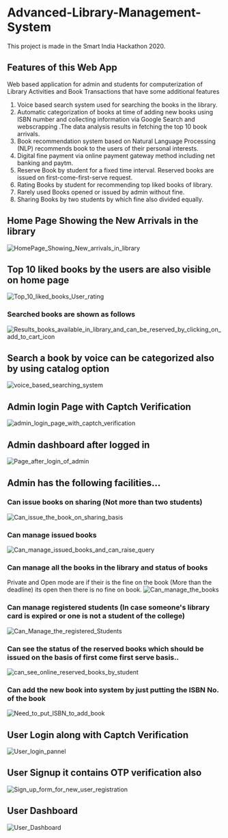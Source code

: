 # Advanced-Library-Management-System
This project is made in the Smart India Hackathon 2020.

## Features of this Web App
Web based application for admin and students for computerization of Library Activities and Book Transactions that have some additional features 


1. Voice based search system used for searching the books in the library.
2. Automatic categorization of books at time of adding new books using ISBN number and collecting information via Google Search and webscrapping .The data analysis results in fetching the top 10 book arrivals.
3. Book recommendation system based on Natural Language Processing (NLP) recommends book to the users of their personal interests.
4. Digital fine payment via online payment gateway method including net banking and paytm.
5. Reserve Book by student for a fixed time interval. Reserved books are issued on first-come-first-serve request. 
6. Rating Books by student for recommending top liked books of library.
7. Rarely used Books opened or issued by admin without fine.
8. Sharing Books by two students by which fine also divided equally.

## Home Page Showing the New Arrivals in the library

![HomePage_Showing_New_arrivals_in_library](https://user-images.githubusercontent.com/39858354/89031326-ea991700-d34f-11ea-8a4c-81c84f5d4352.PNG)

## Top 10 liked books by the users are also visible on home page
![Top_10_liked_books_User_rating](https://user-images.githubusercontent.com/39858354/89031808-d86ba880-d350-11ea-80d0-20031b2db85d.PNG)

### Searched books are shown as follows
![Results_books_available_in_library_and_can_be_reserved_by_clicking_on_add_to_cart_icon](https://user-images.githubusercontent.com/39858354/89031937-22548e80-d351-11ea-8664-e836765f3d50.PNG)

## Search a book by voice can be categorized also by using catalog option
![voice_based_searching_system](https://user-images.githubusercontent.com/39858354/89031508-3e0b6500-d350-11ea-93ec-ae6dfbab8080.PNG)

## Admin login Page with Captch Verification
![admin_login_page_with_captch_verification](https://user-images.githubusercontent.com/39858354/89032030-59c33b00-d351-11ea-8b6d-e48b32cf294e.PNG)

## Admin dashboard after logged in
![Page_after_login_of_admin](https://user-images.githubusercontent.com/39858354/89032078-7b242700-d351-11ea-97e9-e0caf0786843.PNG)

## Admin has the following facilities...

### Can issue books on sharing (Not more than two students)
![Can_issue_the_book_on_sharing_basis](https://user-images.githubusercontent.com/39858354/89032346-14533d80-d352-11ea-955e-3760621b5c83.PNG)

### Can manage issued books
![Can_manage_issued_books_and_can_raise_query](https://user-images.githubusercontent.com/39858354/89032444-50869e00-d352-11ea-8ecb-c80b50463e6d.PNG)


### Can manage all the books in the library and status of books
Private and Open mode are if their is the fine on the book (More than the deadline) its open then there is no fine on book.
![Can_manage_the_books](https://user-images.githubusercontent.com/39858354/89032622-ac512700-d352-11ea-92c3-e7345665af90.PNG)

### Can manage registered students (In case someone's library card is expired or one is not a student of the college)
![Can_Manage_the_registered_Students](https://user-images.githubusercontent.com/39858354/89032819-14a00880-d353-11ea-94e3-5643c92ec3ab.PNG)

### Can see the status of the reserved books which should be issued on the basis of first come first serve basis..
![can_see_online_reserved_books_by_student](https://user-images.githubusercontent.com/39858354/89032950-5af56780-d353-11ea-96de-0e5ad3b99f51.PNG)

### Can add the new book into system by just putting the ISBN No. of the book
![Need_to_put_ISBN_to_add_book](https://user-images.githubusercontent.com/39858354/89033107-bc1d3b00-d353-11ea-9d5a-a6b62f1b2154.PNG)

## User Login along with Captch Verification
![User_login_pannel](https://user-images.githubusercontent.com/39858354/89033339-364dbf80-d354-11ea-9870-7a4e5c3b989a.PNG)

## User Signup it contains OTP verification also
![Sign_up_form_for_new_user_registration](https://user-images.githubusercontent.com/39858354/89033407-567d7e80-d354-11ea-82f2-29bc2bea04f6.PNG)

## User Dashboard
![User_Dashboard](https://user-images.githubusercontent.com/39858354/89033499-80cf3c00-d354-11ea-824b-3147cb718e6e.PNG)


